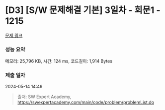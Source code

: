 # [D3] [S/W 문제해결 기본] 3일차 - 회문1 - 1215 

[문제 링크](https://swexpertacademy.com/main/code/problem/problemDetail.do?contestProbId=AV14QpAaAAwCFAYi) 

### 성능 요약

메모리: 25,796 KB, 시간: 124 ms, 코드길이: 1,914 Bytes

### 제출 일자

2024-05-14 14:49



> 출처: SW Expert Academy, https://swexpertacademy.com/main/code/problem/problemList.do